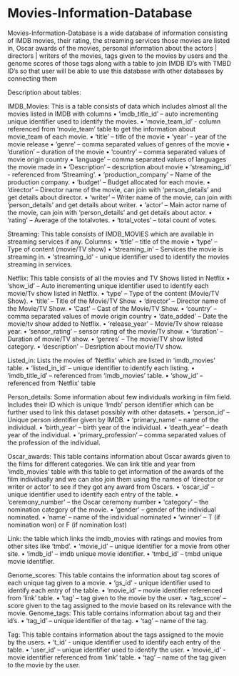 # Movies-Information-Database
 Movies-Information-Database is a wide database of information consisting of IMDB movies, their rating, the streaming services those movies are listed in, Oscar awards of the movies, personal information about the actors | directors | writers of the movies, tags given to the movies by users and the genome scores of those tags along with a table to join IMDB ID’s with TMBD ID’s so that user will be able to use this database with other databases by connecting them
 
Description about tables:

IMDB_Movies: This is a table consists of data which includes almost all the movies listed in IMDB with columns 
•	‘imdb_title_id’ – auto incrementing unique identifier used to identify the movies.
•	‘movie_team_id’ - column referenced from ‘movie_team’ table to get the information about movie_team of each movie.
•	‘title’ – title of the movie
•	‘year’ – year of the movie release
•	‘genre’ – comma separated values of genres of the movie
•	‘duration’ – duration of the movie
•	‘country’ – comma separated values of movie origin country
•	‘language’ – comma separated values of languages the movie made in 
•	‘Description’ – description about movie
•	‘streaming_id’ - referenced from ‘Streaming’.
•	‘production_company’ – Name of the production company.
•	‘budget’ – Budget allocated for each movie.
•	‘director’ – Director name of the movie, can join with ‘person_details’ and get details about director.
•	‘writer’ – Writer name of the movie, can join with ‘person_details’ and get details about writer.
•	‘actor’ – Main actor name of the movie, can join with ‘person_details’ and get details about actor.
•	‘rating’ – Average of the totalvotes.
•	‘total_votes’ – total count of votes.

Streaming: This table consists of IMDB_MOVIES which are available in streaming services if any.
Columns:
•	‘title’ – title of the movie
•	‘type’ – Type of content (movie/TV show)
•	‘streaming_in’ – Services the movie is streaming in.
•	‘streaming_id’ - unique identifier used to identify the movies streaming in services.

Netflix: This table consists of all the movies and TV Shows listed in Netflix
•	‘show_id’ – Auto incrementing unique identifier used to identify each movie/Tv show listed in Netflix.
•	‘type’ – Type of the content (Movie/TV Show).
•	‘title’ – Title of the Movie/TV Show.
•	‘director’ – Director name of the Movie/TV Show.
•	‘Cast’ – Cast of the Movie/TV Show.
•	‘country’ – comma separated values of movie origin country
•	‘date_added’ – Date the movie/tv show added to Netflix.
•	‘release_year’ – Movie/Tv show release year.
•	‘sensor_rating’ – sensor rating of the movie/Tv show.
•	‘duration’ – Duration of movie/TV show.
•	‘genres’ – The movie/TV show listed category.
•	‘description’ – Desription about movie/TV show.

Listed_in: Lists the movies of ‘Netflix’ which are listed in ‘imdb_movies’ table.
•	‘listed_in_id’ – unique identifier to identify each listing.
•	‘imdb_title_id’ – referenced from ‘imdb_movies’ table.
•	‘show_id’ – referenced from ‘Netflix’ table

Person_details: Some information about few individuals working in film field. Includes their ID which is unique ‘Imdb’ person identifier which can be further used to link this dataset possibly with other datasets.
•	‘person_id’ – Unique person identifier given by IMDB.
•	‘primary_name' – name of the individual.
•	‘birth_year’ – birth year of the individual.
•	‘death_year’ – death year of the individual.
•	‘primary_profession’ – comma separated values of the profession of the individual.

Oscar_awards:  This table contains information about Oscar awards given to the films for different categories. We can link title and year from ‘imdb_movies’ table with this table to get information of the awards of the film individually and we can also join them using the names of ‘director or writer or actor’ to see if they got any award from Oscars. 
•	‘oscar_id’ – unique identifier used to identify each entry of the table.
•	‘ceremony_number’ – the Oscar ceremony number
•	‘category’ – the nomination category of the movie.
•	‘gender’ – gender of the individual nominated.
•	‘name’ – name of the individual nominated
•	‘winner’ – T (if nomination won)  or F (if nomination lost)

Link: the table which links the imdb_movies with ratings and movies from other sites like ‘tmbd’.
•	‘movie_id’ – unique identifier for a movie from other site.
•	‘imdb_id’ – imdb unique movie identifier.
•	‘tmbd_id’ – tmbd unique movie identifier.

Genome_scores: This table contains the information about tag scores of each unique tag given to a movie.
•	‘gs_id’ - unique identifier used to identify each entry of the table.
•	‘movie_id’ – movie identifier referenced from ‘link’ table.
•	‘tag’ – tag given to the movie by the user.
•	‘tag_score’ – score given to the tag assigned to the movie based on its relevance with the movie.
Genome_tags: This table contains information about tag and their id’s.
•	‘tag_id’ – unique identifier of the tag.
•	‘tag’ – name of the tag.

Tag: This table contains information about the tags assigned to the movie by the users.
•	‘t_id’ - unique identifier used to identify each entry of the table.
•	‘user_id’ – unique identifier used to identify the user.
•	‘movie_id’ - movie identifier referenced from ‘link’ table.
•	‘tag’ – name of the tag given to the movie by the user.
